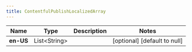 ```yaml
---
title: ContentfulPublishLocalizedArray
---
```



| Name | Type | Description | Notes |
|------------ | ------------- | ------------- | -------------|
| **en-US** | List&lt;String&gt; |  | [optional] [default to null] |
